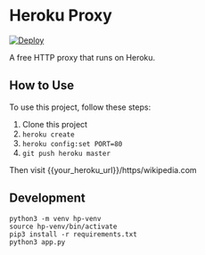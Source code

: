 # Heroku Proxy

[![Deploy](https://www.herokucdn.com/deploy/button.svg)](https://heroku.com/deploy?template=https://github.com/ElizabethCReynolds/heroku-proxy)

A free HTTP proxy that runs on Heroku.

## How to Use

To use this project, follow these steps:

1. Clone this project
2. `heroku create`
3. `heroku config:set PORT=80`
4. `git push heroku master`

Then visit {{your_heroku_url}}/https/wikipedia.com

## Development

    python3 -m venv hp-venv
    source hp-venv/bin/activate
    pip3 install -r requirements.txt
    python3 app.py
